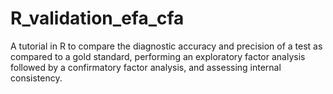 # R_validation_efa_cfa
A tutorial in R to compare the diagnostic accuracy and precision of a test as compared to a gold standard, performing an exploratory factor analysis followed by a confirmatory factor analysis, and assessing internal consistency.
